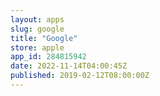 ```yaml
---
layout: apps
slug: google
title: "Google"
store: apple
app_id: 284815942
date: 2022-11-14T04:00:45Z
published: 2019-02-12T08:00:00Z
---
```

